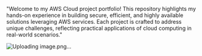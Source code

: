 "Welcome to my AWS Cloud project portfolio! This repository highlights my hands-on experience in building secure, efficient, and highly available solutions leveraging AWS services. Each project is crafted to address unique challenges, reflecting practical applications of cloud computing in real-world scenarios."

![Uploading image.png…]()
